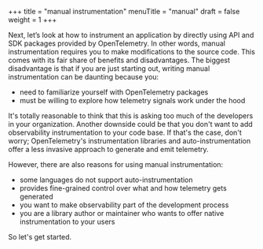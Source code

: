 +++
title = "manual instrumentation"
menuTitle = "manual"
draft = false
weight = 1
+++

Next, let’s look at how to instrument an application by directly using API and SDK packages provided by OpenTelemetry.
In other words, manual instrumentation requires you to make modifications to the source code.
This comes with its fair share of benefits and disadvantages.
The biggest disadvantage is that if you are just starting out, writing manual instrumentation can be daunting because you:
- need to familiarize yourself with OpenTelemetry packages
- must be willing to explore how telemetry signals work under the hood

It's totally reasonable to think that this is asking too much of the developers in your organization.
Another downside could be that you don't want to add observability instrumentation to your code base.
If that's the case, don't worry; OpenTelemetry's instrumentation libraries and auto-instrumentation offer a less invasive approach to generate and emit telemetry.

However, there are also reasons for using manual instrumentation:
- some languages do not support auto-instrumentation
- provides fine-grained control over what and how telemetry gets generated
- you want to make observability part of the development process
- you are a library author or maintainer who wants to offer native instrumentation to your users

So let's get started.

<!-- 
However, it comes with its own set of trade-offs. 
Implementing OpenTelemetry can introduce complexity to an application, potentially impacting performance, when configured wrong, and may lead to vendor lock-in if heavily invested in a specific implementation. 
As a relatively new project, it may face challenges with adoption and compatibility, and while it aims to be vendor-agnostic, there is still a risk of vendor lock-in. 
Customization and flexibility may be limited compared to tailored solutions for specific use cases, and there can be a learning curve associated with understanding OpenTelemetry's concepts and APIs. 
Maintenance and support, particularly for organizations that rely on open-source projects, may require additional investment. 
Integration with existing systems can be challenging and may require extra effort. 
Costs may also be incurred depending on the scale of implementation and the need for additional services or support. 
Lastly, while OpenTelemetry has a growing community, it may not yet have the same level of community support or ecosystem of tools and integrations as more established projects. 
Additionally, it is important to consider that alternative implementations might offer better performance, as the SDK is designed to be extensible and general-purpose. 
This implies that while the SDK provides a robust framework for observability, it may not be the most optimized solution for every scenario. 
It is essential to weigh these trade-offs against the benefits of OpenTelemetry to determine if it is the right fit for a particular application or organization. 
But if OpenTelemetry is used in the right way and configured well - the benefits might
-->


